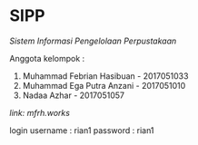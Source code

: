 # SIPP
_Sistem Informasi Pengelolaan Perpustakaan_

Anggota kelompok :
1. Muhammad Febrian Hasibuan - 2017051033
2. Muhammad Ega Putra Anzani - 2017051010
3. Nadaa Azhar - 2017051057


_link: mfrh.works_

login
username : rian1
password : rian1
